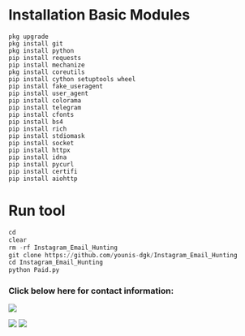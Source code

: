 # Installation Basic Modules
```pkg update
pkg upgrade
pkg install git
pkg install python
pip install requests
pip install mechanize
pkg install coreutils
pip install cython setuptools wheel
pip install fake_useragent
pip install user_agent
pip install colorama
pip install telegram
pip install cfonts
pip install bs4
pip install rich
pip install stdiomask
pip install socket
pip install httpx
pip install idna
pip install pycurl
pip install certifi
pip install aiohttp
```

# Run tool
```python
cd
clear
rm -rf Instagram_Email_Hunting
git clone https://github.com/younis-dgk/Instagram_Email_Hunting
cd Instagram_Email_Hunting
python Paid.py
```

<h3 align="left">Click below here for contact information:</h3>

[![](https://img.shields.io/badge/Github-black?logo=Github&logoColor=black&labelColor=white)](https://github.com/younis-dgk)


[![](https://img.shields.io/badge/Facebook-blue?logo=Facebook&logoColor=blue&labelColor=white)](https://www.facebook.com/YounisDgk)
[![](https://img.shields.io/badge/Whatsapp-CHAT-red?logo=Whatsapp&logoColor=Brightgreen&labelColor=white)](https://wa.me/923194999455?text=Hello+MR+YounisðŸ”¥+)
